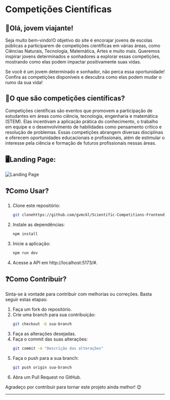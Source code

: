 # Competições Científicas 

## 🚀Olá, jovem viajante!

Seja muito bem-vindo!O objetivo do site é encorajar jovens de escolas públicas a participarem de competições científicas em várias áreas, como Ciências Naturais, Tecnologia, Matemática, Artes e muito mais. Queremos inspirar jovens determinados e sonhadores a explorar essas competições, mostrando como elas podem impactar positivamente suas vidas.

Se você é um jovem determinado e sonhador, não perca essa oportunidade! Confira as competições disponíveis e descubra como elas podem mudar o rumo da sua vida!

## 🔭O que são competições científicas?

Competições científicas são eventos que promovem a participação de estudantes em áreas como ciência, tecnologia, engenharia e matemática (STEM). Elas incentivam a aplicação prática do conhecimento, o trabalho em equipe e o desenvolvimento de habilidades como pensamento crítico e resolução de problemas. Essas competições abrangem diversas disciplinas e oferecem oportunidades educacionais e profissionais, além de estimular o interesse pela ciência e formação de futuros profissionais nessas áreas.

## 🖥️Landing Page:

![Landing Page](https://i.imgur.com/KgkJL9z.png)


## ❓Como Usar?

1. Clone este repositório:
   ```bash
   git clonehttps://github.com/gvmckl/Scientific-Competitions-Frontend
   ```

2. Instale as dependências:
   ```bash
   npm install
   ```

3. Inicie a aplicação:
   ```bash
   npm run dev
   ```

4. Acesse a API em http://localhost:5173/#.

## ❓Como Contribuir?

Sinta-se à vontade para contribuir com melhorias ou correções. Basta seguir estas etapas:

1. Faça um fork do repositório.
2. Crie uma branch para sua contribuição:
   ```bash
   git checkout -b sua-branch
   ```
3. Faça as alterações desejadas.
4. Faça o commit das suas alterações:
   ```bash
   git commit -m "Descrição das alterações"
   ```
5. Faça o push para a sua branch:
   ```bash
   git push origin sua-branch
   ```
6. Abra um Pull Request no GitHub.

Agradeço por contribuir para tornar este projeto ainda melhor! 😊

----------------------------------------------------------------------------------------
